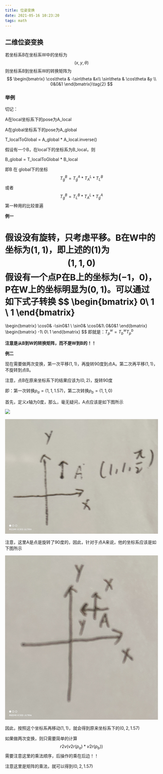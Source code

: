 ```yaml
---
title: 位姿变换
date: 2021-05-16 10:23:20
tags: math
---
```


## 二维位姿变换

若坐标系B在坐标系W中的坐标为
$$
(x,y,\theta)\tag{1}
$$
则坐标系B到坐标系W的转换矩阵为
$$
\begin{bmatrix}
\cos\theta & -\sin\theta &x\\
\sin\theta & \cos\theta &y \\
0&0&1
\end{bmatrix}\tag{2}
$$

### 举例

切记：

A在local坐标系下的pose为A_local

A在global坐标系下的pose为A_global

T_localToGlobal = A_global * A_local.inverse()

假设有一个B，在local下的坐标系为B_local，则

B_global = T_localToGlobal * B_local



即B 在 global下的坐标
$$
T_{g}^B=T^A_g * T^L_A* T^B_L
$$
或者
$$
T_{g}^B=T^B_L*T^L_A*T^A_g
$$
第一种用的比较普遍



**例一**

假设没有旋转，只考虑平移。B在W中的坐标为$(1,1)$，即上述的(1)为
$$
(1,1,0)
$$
假设有一个点P在B上的坐标为$(-1， 0)$， P在W上的坐标明显为$(0, 1)$。可以通过如下式子转换
$$
\begin{bmatrix}
0\\
1 \\
1
\end{bmatrix}
=
\begin{bmatrix}
\cos0& -\sin0&1 \\
\sin0& \cos0&1\\
0&0&1
\end{bmatrix}
\begin{bmatrix}
-1\\
0\\
1
\end{bmatrix}
$$
即就是：$T_p^w=T^w_bT^b_p$

**注意是从B到W的转换矩阵，而不是W到B的！！**



**例二**

现在需要做两次变换，第一次平移$(1,1)$，再旋转90度到点A。第二次再平移$(1,1)$，不旋转到点B。

注意，点B在原来坐标系下的结果应该为$(0,2)$，旋转90度



即：第一次转换$p_a=(1,1,1.57)$，第二次转换$p_b=(1,1,0)$

首先，定义$x$轴为0度，那么，毫无疑问，A点应该是如下图所示

![](IMG_20210809_221146.jpg)

![](位姿变换/IMG_20210809_221146.jpg)



注意，这里A是点是旋转了90度的，因此，针对于点A来说，他的坐标系应该是如下图所示

![](位姿变换/IMG_20210809_221205.jpg)

因此，按照这个坐标系再移动$(1,1)$，就会得到原来坐标系下的$(0,2,1.57)$



如果做两次变换，则只需要简单的计算
$$
r2v(v2r(p_a)*v2r(p_b))
$$
需要注意这里的乘法顺序，后操作的乘在后边！！

注意这里是矩阵的乘法，就可以得到$(0,2,1.57)$




